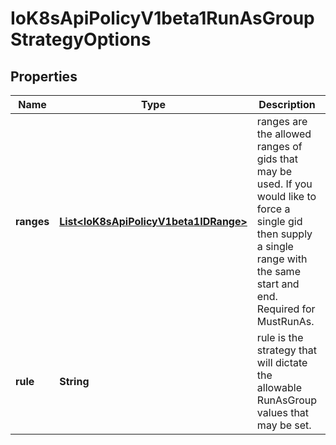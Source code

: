 
# IoK8sApiPolicyV1beta1RunAsGroupStrategyOptions

## Properties
Name | Type | Description | Notes
------------ | ------------- | ------------- | -------------
**ranges** | [**List&lt;IoK8sApiPolicyV1beta1IDRange&gt;**](IoK8sApiPolicyV1beta1IDRange.md) | ranges are the allowed ranges of gids that may be used. If you would like to force a single gid then supply a single range with the same start and end. Required for MustRunAs. |  [optional]
**rule** | **String** | rule is the strategy that will dictate the allowable RunAsGroup values that may be set. | 



